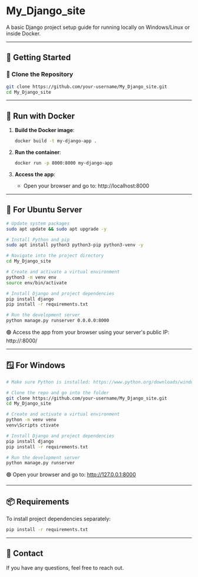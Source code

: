 # My_Django_site

A basic Django project setup guide for running locally on Windows/Linux or inside Docker.

---

## 🚀 Getting Started

### 🔹 Clone the Repository

```bash
git clone https://github.com/your-username/My_Django_site.git
cd My_Django_site
```

---

## 🐳 Run with Docker

1. **Build the Docker image**:
   ```bash
   docker build -t my-django-app .
   ```

2. **Run the container**:
   ```bash
   docker run -p 8000:8000 my-django-app
   ```

3. **Access the app**:
   - Open your browser and go to: http://localhost:8000

---

## 🐧 For Ubuntu Server

```bash
# Update system packages
sudo apt update && sudo apt upgrade -y

# Install Python and pip
sudo apt install python3 python3-pip python3-venv -y

# Navigate into the project directory
cd My_Django_site

# Create and activate a virtual environment
python3 -m venv env
source env/bin/activate

# Install Django and project dependencies
pip install django
pip install -r requirements.txt

# Run the development server
python manage.py runserver 0.0.0.0:8000
```

🟢 Access the app from your browser using your server's public IP:
http://<your-server-ip>:8000/

---

## 🪟 For Windows

```bash
# Make sure Python is installed: https://www.python.org/downloads/windows/

# Clone the repo and go into the folder
git clone https://github.com/your-username/My_Django_site.git
cd My_Django_site

# Create and activate a virtual environment
python -m venv venv
venv\Scripts ctivate

# Install Django and project dependencies
pip install django
pip install -r requirements.txt

# Run the development server
python manage.py runserver
```

🟢 Open your browser and go to:
http://127.0.0.1:8000

---

## 📦 Requirements

To install project dependencies separately:

```bash
pip install -r requirements.txt
```

---

## 💬 Contact

If you have any questions, feel free to reach out.
